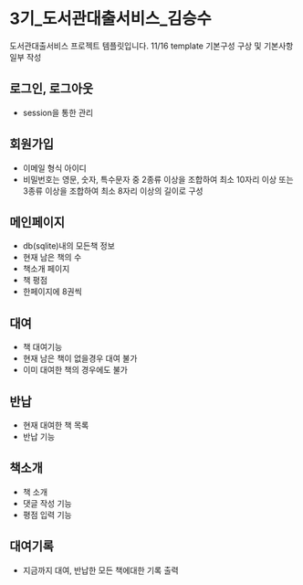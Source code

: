 # 3기_도서관대출서비스_김승수

도서관대출서비스 프로젝트 템플릿입니다.
11/16 template 기본구성 구상 및 기본사항일부 작성
## 로그인, 로그아웃
- session을 통한 관리
## 회원가입
- 이메일 형식 아이디
- 비밀번호는 영문, 숫자, 특수문자 중 2종류 이상을 조합하여 최소 10자리 이상 또는 3종류 이상을 조합하여 최소 8자리 이상의 길이로 구성
## 메인페이지
- db(sqlite)내의 모든책 정보
- 현재 남은 책의 수
- 책소개 페이지
- 책 평점
- 한페이지에 8권씩
## 대여
- 책 대여기능
- 현재 남은 책이 없을경우 대여 불가
- 이미 대여한 책의 경우에도 불가
## 반납
- 현재 대여한 책 목록
- 반납 기능
## 책소개
- 책 소개
- 댓글 작성 기능
- 평점 입력 기능
## 대여기록
- 지금까지 대여, 반납한 모든 책에대한 기록 출력
